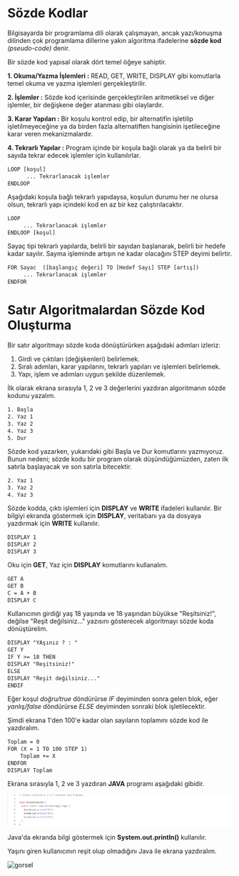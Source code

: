 # Sözde Kodlar

Bilgisayarda bir programlama dili olarak çalışmayan, ancak yazı/konuşma dilinden çok programlama dillerine yakın algoritma ifadelerine **sözde kod** *(pseudo-code)* denir.

Bir sözde kod yapısal olarak dört temel öğeye sahiptir.

**1. Okuma/Yazma İşlemleri :** READ, GET, WRITE, DISPLAY gibi komutlarla temel okuma ve yazma işlemleri gerçekleştirilir.

**2. İşlemler :** Sözde kod içerisinde gerçekleştirilen aritmetiksel ve diğer işlemler, bir değişkene değer atanması gibi olaylardır.

**3. Karar Yapıları :** Bir koşulu kontrol edip, bir alternatifin işletilip işletilmeyeceğine ya da birden fazla alternatiften hangisinin işetileceğine karar veren mekanizmalardır.

**4. Tekrarlı Yapılar :** Program içinde bir koşula bağlı olarak ya da belirli bir sayıda tekrar edecek işlemler için kullanılırlar. 

```
LOOP [koşul]
      ... Tekrarlanacak işlemler
ENDLOOP
```
Aşağıdaki koşula bağlı tekrarlı yapıdaysa, koşulun durumu her ne olursa olsun, tekrarlı yapı içindeki kod en az bir kez çalıştırılacaktır.

```
LOOP
     ... Tekrarlanacak işlemler
ENDLOOP [koşul]
```

Sayaç tipi tekrarlı yapılarda, belirli bir sayıdan başlanarak, belirli bir hedefe kadar sayılır. Sayma işleminde artışın ne kadar olacağını STEP deyimi belirtir.

```
FOR Sayac  ([başlangıç değeri] TO [Hedef Sayı] STEP [artış])
     ... Tekrarlanacak işlemler
ENDFOR
```

# Satır Algoritmalardan Sözde Kod Oluşturma

Bir satır algoritmayı sözde koda dönüştürürken aşağıdaki adımları izleriz:

1. Girdi ve çıktıları (değişkenleri) belirlemek.
2. Sıralı adımları, karar yapılarını, tekrarlı yapıları ve işlemleri belirlemek.
3. Yapı, işlem ve adımları uygun şekilde düzenlemek.

İlk olarak ekrana sırasıyla 1, 2 ve 3 değerlerini yazdıran algoritmanın sözde kodunu yazalım.

```
1. Başla
2. Yaz 1
3. Yaz 2
4. Yaz 3
5. Dur
```
Sözde kod yazarken, yukarıdaki gibi Başla ve Dur komutlarını yazmıyoruz.  Bunun nedeni; sözde kodu bir program olarak düşündüğümüzden, zaten ilk satırla başlayacak ve son satırla bitecektir.

```
2. Yaz 1
3. Yaz 2
4. Yaz 3
```

Sözde kodda, çıktı işlemleri için **DISPLAY** ve **WRITE** ifadeleri kullanılır. Bir bilgiyi ekranda göstermek için **DISPLAY**, veritabanı ya da dosyaya yazdırmak için **WRITE** kullanılır.

```
DISPLAY 1
DISPLAY 2
DISPLAY 3
```

Oku için **GET**, Yaz için **DISPLAY** komutlarını kullanalım.

```
GET A
GET B
C = A + B
DISPLAY C
```

Kullanıcının girdiği yaş 18 yaşında ve 18 yaşından büyükse "Reşitsiniz!", değilse "Reşit değilsiniz..." yazısını gösterecek algoritmayı sözde koda dönüştürelim.

```
DISPLAY "YAşınız ? : "
GET Y
IF Y >= 18 THEN
DISPLAY "Reşitsiniz!"
ELSE
DISPLAY "Reşit değilsiniz..."
ENDIF
```
 Eğer koşul *doğru/true* döndürürse *IF* deyiminden sonra gelen blok, eğer *yanlış/false* döndürürse *ELSE* deyiminden sonraki blok işletilecektir.
 
 Şimdi ekrana 1'den 100'e kadar olan sayıların toplamını sözde kod ile yazdıralım.
 ```
 Toplam = 0
 FOR (X = 1 TO 100 STEP 1)
     Toplam += X
 ENDFOR
 DISPLAY Toplam
 ```
 
 Ekrana sırasıyla 1, 2 ve 3 yazdıran **JAVA** programı aşağıdaki gibidir.
 
 ![gorsel](https://github.com/SenaOzcn/Algoritma/blob/MIT-License/Algoritmalar%C4%B1Kodlamak/Images/Algoritma_EkranaYazdirma.java%20at%20MIT-License%20%C2%B7%20SenaOzcn_Algoritma%20-%20Brave%2028.04.2022%2018_19_45.png)
 
 Java'da ekranda bilgi göstermek için **System.out.println()** kullanılır.
 
 Yaşını giren kullanıcının reşit olup olmadığını Java ile ekrana yazdıralım.
 
 ![gorsel](https://github.com/SenaOzcn/Algoritma/blob/MIT-License/Algoritmalar%C4%B1Kodlamak/Images/resitlik.png)
